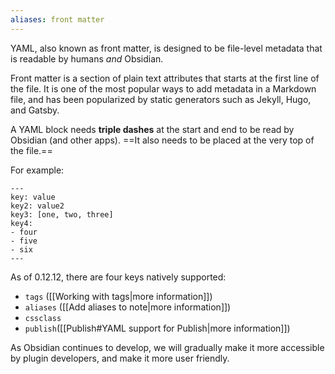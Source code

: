 ```yaml
---
aliases: front matter
---
```


YAML, also known as front matter, is designed to be file-level metadata that is readable by humans *and* Obsidian.

Front matter is a section of plain text attributes that starts at the first line of the file. It is one of the most popular ways to add metadata in a Markdown file, and has been popularized by static generators such as Jekyll, Hugo, and Gatsby.

A YAML block needs **triple dashes** at the start and end to be read by Obsidian (and other apps). ==It also needs to be placed at the very top of the file.==

For example:

```
---
key: value
key2: value2
key3: [one, two, three]
key4:
- four
- five
- six
---
```

As of 0.12.12, there are four keys natively supported:
- `tags` ([[Working with tags|more information]])
- `aliases` ([[Add aliases to note|more information]])
- `cssclass`
- `publish`([[Publish#YAML support for Publish|more information]])

As Obsidian continues to develop, we will gradually make it more accessible by plugin developers, and make it more user friendly.
